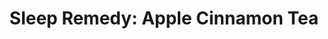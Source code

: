 ---
title: "Sleep Remedy: Apple Cinnamon Tea"
price: $60.00
sale_price: $55.00
image: /img/products/Apple_Box+Sticks_Transparent.png
outbound: https://store.docparsley.com/products/sleep-remedy-cinnamon-tea
weight: 2
---